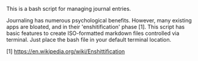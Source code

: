 This is a bash script for managing journal entries. 

Journaling has numerous psychological benefits. However, many existing apps are bloated, and in their 'enshitification' phase [1]. This script has basic features to create ISO-formatted markdown files controlled via terminal. Just place the bash file in your default terminal location. 


[1] https://en.wikipedia.org/wiki/Enshittification
